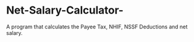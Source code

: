# Net-Salary-Calculator-
A program that calculates the Payee Tax, NHIF, NSSF Deductions and net salary.
